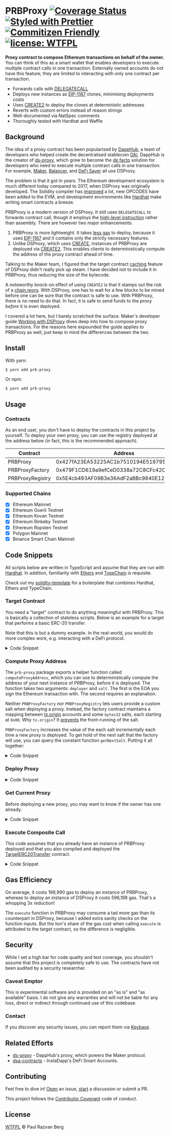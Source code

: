 # PRBProxy [![Coverage Status](https://coveralls.io/repos/github/paulrberg/prb-proxy/badge.svg?branch=main)](https://coveralls.io/github/paulrberg/prb-proxy?branch=main) [![Styled with Prettier](https://img.shields.io/badge/code_style-prettier-ff69b4.svg)](https://prettier.io) [![Commitizen Friendly](https://img.shields.io/badge/commitizen-friendly-brightgreen.svg)](http://commitizen.github.io/cz-cli/) [![license: WTFPL](https://img.shields.io/badge/license-WTFPL-yellow.svg)](https://spdx.org/licenses/WTFPL.html)

**Proxy contract to compose Ethereum transactions on behalf of the owner.** You can think of this as a smart wallet
that enables developers to execute multiple contract calls in one transaction. Externally owned accounts do not
have this feature; they are limited to interacting with only one contract per transaction.

- Forwards calls with [DELEGATECALL][2]
- Deploys new instances as [EIP-1167][3] clones, minimising deployments costs
- Uses [CREATE2][1] to deploy the clones at deterministic addresses
- Reverts with custom errors instead of reason strings
- Well-documented via NatSpec comments
- Thoroughly tested with Hardhat and Waffle

## Background

The idea of a proxy contract has been popularised by [DappHub](https://github.com/dapphub), a team of developers who helped create
the decentralised stablecoin [DAI](https://makerdao.com). DappHub is the creator of [ds-proxy](https://github.com/dapphub/ds-proxy),
which grew to become the [de facto](https://ethereum.stackexchange.com/a/90304/24693) solution for developers who need to execute multiple contract
calls in one transaction. For example, [Maker](https://makerdao.com), [Balancer](https://balancer.fi), and [DeFi
Saver](https://defisaver.com/) all use DSProxy.

The problem is that it got in years. The Ethereum development ecosystem is much different today compared to 2017,
when DSProxy was originally developed. The Solidity compiler has [improved](https://docs.soliditylang.org/en/v0.8.7/080-breaking-changes.html) a lot,
new OPCODES have been added to the EVM, and development environments like [Hardhat](https://hardhat.org/) make writing smart contracts a breeze.

PRBProxy is a modern version of DSProxy. It still uses `DELEGATECALL` to forwards contract call, though it employs the
[high-level instruction](https://ethereum.stackexchange.com/q/37601/24693) rather than assembly. There are however two
major enhancements:

1. PRBProxy is more lightweight. It takes [less gas](./README.md#gas-efficiency) to deploy, because it uses [EIP-1167][3]
   and it contains only the strictly necessary features.
2. Unlike DSProxy, which uses
   [CREATE](https://ethereum.stackexchange.com/questions/760/how-is-the-address-of-an-ethereum-contract-computed),
   instances of PRBProxy are deployed via [CREATE2][1]. This enables clients to deterministically compute the address of the proxy contract ahead of time.

Talking to the Maker team, I figured that the target contract [caching](https://github.com/dapphub/ds-proxy/blob/e17a2526ad5c9877ba925ff25c1119f519b7369b/src/proxy.sol#L130-L150)
feature of DSProxy didn't really pick up steam. I have decided not to include it in PRBProxy, thus reducing the size
of the bytecode.

A noteworthy knock-on effect of using `CREATE2` is that it stamps out the risk of a [chain
reorg](https://en.bitcoin.it/wiki/Chain_Reorganization). With DSProxy, one has to wait for a few blocks to be
mined before one can be sure that the contract is safe to use. With PRBProxy, there is no need to do that. In fact, it
is safe to send funds to the proxy _before_ it is even deployed.

I covered a lot here, but I barely scratched the surface. Maker's developer guide [Working with
DSProxy](https://github.com/makerdao/developerguides/blob/master/devtools/working-with-dsproxy/working-with-dsproxy.md)
dives deep into how to compose proxy transactions. For the reasons here expounded the guide applies to PRBProxy as well;
just keep in mind the differences between the two.

## Install

With yarn:

```bash
$ yarn add prb-proxy
```

Or npm:

```bash
$ yarn add prb-proxy
```

## Usage

### Contracts

As an end user, you don't have to deploy the contracts in this project by yourself. To deploy your own proxy, you can
use the registry deployed at the address below (in fact, this is the recommended approach).

| Contract         | Address                                    |
| ---------------- | ------------------------------------------ |
| PRBProxy         | 0x427fA23EA53225AC1b7510194E51979510A68007 |
| PRBProxyFactory  | 0x479F1CD619a9efCeD0338a72C8CFc42Cd17B96F8 |
| PRBProxyRegistry | 0x5E4cb493AF09B3e36AdF2aBBc9840E1297A9Bf1c |

### Supported Chains

- [x] Ethereum Mainnet
- [x] Ethereum Goerli Testnet
- [x] Ethereum Kovan Testnet
- [x] Ethereum Rinkeby Testnet
- [x] Ethereum Ropsten Testnet
- [x] Polygon Mainnet
- [x] Binance Smart Chain Mainnet

## Code Snippets

All scripts below are written in TypeScript and assume that they are run with [Hardhat](https://hardhat.org).
In addition, familiarity with [Ethers](https://github.com/ethers-io/ethers.js) and
[TypeChain](https://github.com/ethereum-ts/TypeChain/tree/master/packages/hardhat) is requisite.

Check out my [solidity-template](https://github.com/paulrberg/solidity-template) for a boilerplate that combines
Hardhat, Ethers and TypeChain.

### Target Contract

You need a "target" contract to do anything meaningful with PRBProxy. This is basically a collection of stateless
scripts. Below is an example for a target that performs a basic ERC-20 transfer.

Note that this is but a dummy example. In the real-world, you would do more complex work, e.g. interacting with a DeFi
protocol.

<details>
<summary>Code Snippet</summary>

```solidity
// SPDX-License-Identifier: Unlicense
pragma solidity >=0.8.4;

import "@openzeppelin/contracts/token/erc20/IERC20.sol"

contract TargetERC20Transfer {
    function transferTokens(IERC20 token, uint256 amount, address recipient) {
      // Transfer tokens from user to PRBProxy.
      token.transferFrom(msg.sender, amount);

      // Transfer tokens from PRBProxy to specific recipient.
      token.transfer(recipient, amount);
    }
}

```

</details>

### Compute Proxy Address

The `prb-proxy` package exports a helper function called `computeProxyAddress`, which you can use to deterministically
compute the address of your next instance of PRBProxy, before it is deployed. The function takes two arguments:
`deployer` and `salt`. The first is the EOA you sign the Ethereum transaction with. The second requires an explanation.

Neither `PRBProxyFactory` nor `PRBProxyRegistry` lets users provide a custom salt when deploying a proxy. Instead,
the factory contract maintains a mapping between
[tx.origin](https://ethereum.stackexchange.com/questions/109680/is-tx-origin-always-an-externally-owned-account-eoa)
accounts and some `bytes32` salts, each starting at `0x00`. Why `tx.origin`? It
[prevents](https://ethereum.stackexchange.com/questions/109272/how-to-prevent-front-running-the-salt-when-using-create2)
the front-running of the salt.

`PRBProxyFactory` increases the value of the each salt incrementally each time a new proxy is deployed. To get hold of the next
salt that the factory will use, you can query the constant function `getNextSalt`. Putting it all together:

<details>
<summary>Code Snippet</summary>

```ts
import { SignerWithAddress } from "@nomiclabs/hardhat-ethers/signers";
import { computeProxyAddress } from "prb-proxy";
import { PRBProxyFactory__factory } from "prb-proxy/typechain/factories/PRBProxyFactory__factory";
import { PRBProxyFactory } from "prb-proxy/typechain/PRBProxyFactory";

task("compute-proxy-address").setAction(async function (_, { ethers }) {
  const signers: SignerWithAddress[] = await ethers.getSigners();

  // Load PRBProxyFactory as an ethers.js contract.
  const factory: PRBProxyFactory = PRBProxyFactory__factory.connect(addresses.PRBProxyFactory, signers[0]);

  // Load the next salt. "signers[0]" is considered to be a proxy deployer.
  const nextSalt: string = await factory.getNextSalt(signers[0]);

  // Deterministically compute the address of your next instance of PRBProxy.
  const address: string = computeProxyAddress(signers[0].address, nextSalt);
});
```

</details>

### Deploy Proxy

<details>
<summary>Code Snippet</summary>

It is recommended to deploy the proxy via the `PRBProxyRegistry` contract. The registry guarantees that an owner
can have only one proxy at a time.

```ts
import { SignerWithAddress } from "@nomiclabs/hardhat-ethers/signers";
import { task } from "hardhat/config";
import { addresses } from "prb-proxy";
import { PRBProxyRegistry__factory } from "prb-proxy/typechain/factories/PRBProxyRegistry__factory";
import { PRBProxyRegistry } from "prb-proxy/typechain/PRBProxyRegistry";

task("deploy-prb-proxy").setAction(async function (_, { ethers }) {
  const signers: SignerWithAddress[] = await ethers.getSigners();

  // Load PRBProxyRegistry as an ethers.js contract.
  const registry: PRBProxyRegistry = PRBProxyRegistry__factory.connect(addresses.PRBProxyRegistry, signers[0]);

  // Call contract function "deploy" to deploy an instance of PRBProxy belonging to "msg.sender".
  const tx = await registry.deploy();

  // Wait for a block confirmation.
  await tx.wait(1);
});
```

</details>

### Get Current Proxy

Before deploying a new proxy, you may want to know if the owner has one already.

<details>
<summary>Code Snippet</summary>

```ts
import { SignerWithAddress } from "@nomiclabs/hardhat-ethers/signers";
import { computeProxyAddress } from "prb-proxy";
import { PRBProxyRegistry__factory } from "prb-proxy/typechain/factories/PRBProxyRegistry__factory";
import { PRBProxyRegistry } from "prb-proxy/typechain/PRBProxyRegistry";

task("get-current-proxy").setAction(async function (_, { ethers }) {
  const signers: SignerWithAddress[] = await ethers.getSigners();

  // Load PRBProxyRegistry as an ethers.js contract.
  const registry: PRBProxyRegistry = PRBProxyRegistry__factory.connect(addresses.PRBProxyRegistry, signers[0]);

  // Load the next salt. "signers[0]" is considered to be a proxy owner.
  const currentProxy: string = await registry.getCurrentProxy(signers[0]);

  // Deterministically compute the address of your instance of PRBProxy.
  const address: string = computeProxyAddress(signers[0].address, nextSalt);
});
```

</details>

### Execute Composite Call

This code assumes that you already have an instance of PRBProxy deployed and that you also compiled and deployed the
[TargetERC20Transfer](./README.md#target-contract) contract.

<details>
<summary>Code Snippet</summary>

```ts
import { BigNumber } from "@ethersproject/bignumber";
import { parseUnits } from "@ethersproject/units";
import { SignerWithAddress } from "@nomiclabs/hardhat-ethers/signers";
import { task } from "hardhat/config";
import { PRBProxy__factory } from "prb-proxy/typechain/factories/PRBProxy__factory";
import { PRBProxy } from "prb-proxy/typechain/PRBProxy";

import { TargetERC20Transfer__factory } from "../typechain/factories/TargetERC20Transfer__factory";
import { TargetERC20Transfer } from "../typechain/TargetERC20Transfer";

task("execute-composite-call").setAction(async function (_, { ethers }) {
  const signers: SignerWithAddress[] = await ethers.getSigners();

  // Load the PRBProxy as an ethers.js contract.
  const prbProxyAddress: string = "0x...";
  const prbProxy: PRBProxy = PRBProxy__factory.connect(prbProxyAddress, signers[0]);

  // Load the TargetERC20Transfer as an ethers.js contract.
  const targetAddress: string = "0x...";
  const target: TargetERC20Transfer = TargetERC20Transfer__factory.connect(targetAddress, signers[0]);

  // Encode the target contract call as calldata.
  const tokenAddress: string = "0x...";
  const amount: BigNumber = parseUnits("100");
  const recipient: string = "0x...";
  const data: string = target.interface.encodeFunctionData("transferTokens", [tokenAddress, amount, recipient]);

  // Execute the composite call.
  const receipt = await prbProxy.execute(targetAddress, data);
});
```

</details>

## Gas Efficiency

On average, it costs 198,990 gas to deploy an instance of PRBProxy, whereas to deploy an instance
of DSProxy it costs 596,198 gas. That's a whopping 3x reduction!

The `execute` function in PRBProxy may consume a tad more gas than its counterpart in DSProxy, because I
added extra sanity checks on the function inputs. But the lion's share of the gas cost when calling `execute`
is attributed to the target contract, so the difference is negligible.

## Security

While I set a high bar for code quality and test coverage, you shouldn't assume that this project is completely safe to
use. The contracts have not been audited by a security researcher.

### Caveat Emptor

This is experimental software and is provided on an "as is" and "as available" basis. I do not give any warranties and
will not be liable for any loss, direct or indirect through continued use of this codebase.

### Contact

If you discover any security issues, you can report them via [Keybase](https://keybase.io/paulrberg).

## Related Efforts

- [ds-proxy](https://github.com/dapphub/ds-proxy) - DappHub's proxy, which powers the Maker protocol.
- [dsa-contracts](https://github.com/Instadapp/dsa-contracts) - InstaDapp's DeFi Smart Accounts.

## Contributing

Feel free to dive in! [Open](https://github.com/paulrberg/prb-proxy/issues/new) an issue,
[start](https://github.com/paulrberg/prb-proxy/discussions/new) a discussion or submit a PR.

This project follows the [Contributor Covenant](https://www.contributor-covenant.org/) code of conduct.

## License

[WTFPL](./LICENSE.md) © Paul Razvan Berg

<!-- Links -->

[1]: https://eips.ethereum.org/EIPS/eip-1014
[2]: https://ethereum.stackexchange.com/questions/3667/difference-between-call-callcode-and-delegatecall/3672
[3]: https://eips.ethereum.org/EIPS/eip-1167

